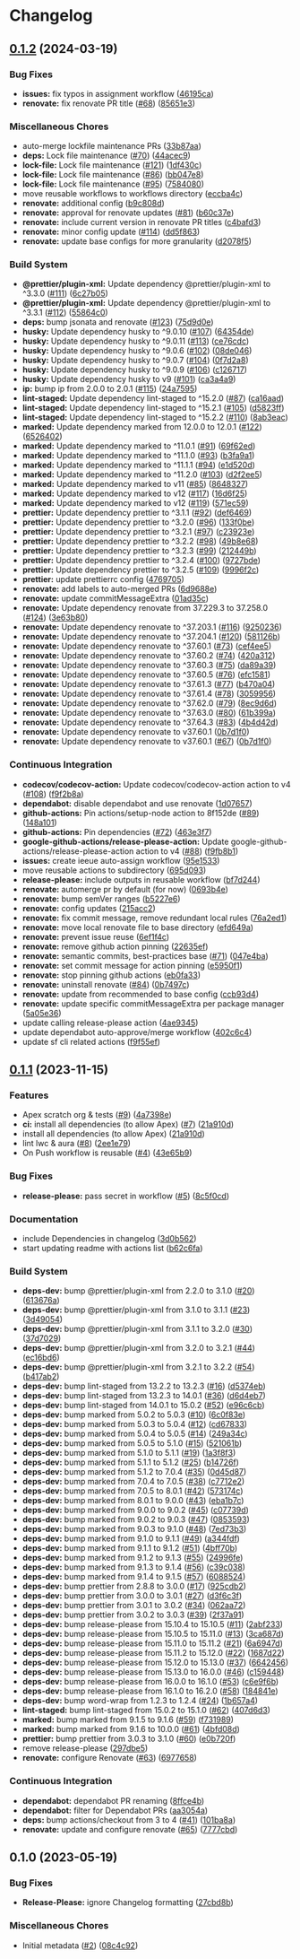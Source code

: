# Changelog

## [0.1.2](https://github.com/dschach/github-actions/compare/v0.1.1...v0.1.2) (2024-03-19)


### Bug Fixes

* **issues:** fix typos in assignment workflow ([46195ca](https://github.com/dschach/github-actions/commit/46195cae944d8daa760ad03c06c188bd170aa02f))
* **renovate:** fix renovate PR title ([#68](https://github.com/dschach/github-actions/issues/68)) ([85651e3](https://github.com/dschach/github-actions/commit/85651e317837deee607a641282edeabeec079a2e))


### Miscellaneous Chores

* auto-merge lockfile maintenance PRs ([33b87aa](https://github.com/dschach/github-actions/commit/33b87aafd4dfdf15e75f3d1866a4d9b939e5656d))
* **deps:** Lock file maintenance ([#70](https://github.com/dschach/github-actions/issues/70)) ([44acec9](https://github.com/dschach/github-actions/commit/44acec96e2bf09c60f0680ee4361cc2d2ddf668b))
* **lock-file:** Lock file maintenance ([#121](https://github.com/dschach/github-actions/issues/121)) ([1df430c](https://github.com/dschach/github-actions/commit/1df430cabd99a9f38ec91b0980051ee246e45c18))
* **lock-file:** Lock file maintenance ([#86](https://github.com/dschach/github-actions/issues/86)) ([bb047e8](https://github.com/dschach/github-actions/commit/bb047e88aaf64c2e60bd305f0978af5a7dfe726c))
* **lock-file:** Lock file maintenance ([#95](https://github.com/dschach/github-actions/issues/95)) ([7584080](https://github.com/dschach/github-actions/commit/7584080253d24e1d07a9429166eb73768b7d691e))
* move reusable workflows to workflows directory ([eccba4c](https://github.com/dschach/github-actions/commit/eccba4cb9614be1a83df52ea995f15255c09f902))
* **renovate:** additional config ([b9c808d](https://github.com/dschach/github-actions/commit/b9c808d18d4284e4f863b94fc803e2ecb1ba14ac))
* **renovate:** approval for renovate updates ([#81](https://github.com/dschach/github-actions/issues/81)) ([b60c37e](https://github.com/dschach/github-actions/commit/b60c37ebbf6c8bd21b16f693f8e8f2585e7bf64a))
* **renovate:** include current version in renovate PR titles ([c4bafd3](https://github.com/dschach/github-actions/commit/c4bafd3413ed5918de2ed37b321400b41d99e6a3))
* **renovate:** minor config update ([#114](https://github.com/dschach/github-actions/issues/114)) ([dd5f863](https://github.com/dschach/github-actions/commit/dd5f863b0379da8be061a38d0500accab381e3e3))
* **renovate:** update base configs for more granularity ([d2078f5](https://github.com/dschach/github-actions/commit/d2078f52b22d72ff780a8e7806eff0303362a20a))


### Build System

* **@prettier/plugin-xml:** Update dependency @prettier/plugin-xml to ^3.3.0 ([#111](https://github.com/dschach/github-actions/issues/111)) ([6c27b05](https://github.com/dschach/github-actions/commit/6c27b05a3d22ed2a7f9d34fcb56ebe696c621c7c))
* **@prettier/plugin-xml:** Update dependency @prettier/plugin-xml to ^3.3.1 ([#112](https://github.com/dschach/github-actions/issues/112)) ([55864c0](https://github.com/dschach/github-actions/commit/55864c0946451a07422c302dc3a6ff5712f1cc92))
* **deps:** bump jsonata and renovate ([#123](https://github.com/dschach/github-actions/issues/123)) ([75d9d0e](https://github.com/dschach/github-actions/commit/75d9d0e7d6a5adb274d321d409584eca858f5f36))
* **husky:** Update dependency husky to ^9.0.10 ([#107](https://github.com/dschach/github-actions/issues/107)) ([64354de](https://github.com/dschach/github-actions/commit/64354dee2265392d9b4e11020953dbc329764090))
* **husky:** Update dependency husky to ^9.0.11 ([#113](https://github.com/dschach/github-actions/issues/113)) ([ce76cdc](https://github.com/dschach/github-actions/commit/ce76cdcc3c15d3ff66ea9713350a7bea073a3ced))
* **husky:** Update dependency husky to ^9.0.6 ([#102](https://github.com/dschach/github-actions/issues/102)) ([08de046](https://github.com/dschach/github-actions/commit/08de04675e60a08ff18a21129ca2a90c1254b174))
* **husky:** Update dependency husky to ^9.0.7 ([#104](https://github.com/dschach/github-actions/issues/104)) ([0f7d2a8](https://github.com/dschach/github-actions/commit/0f7d2a84bb629303452388bdb301b199d56cf4da))
* **husky:** Update dependency husky to ^9.0.9 ([#106](https://github.com/dschach/github-actions/issues/106)) ([c126717](https://github.com/dschach/github-actions/commit/c126717e7ac7b3ad3898a8b320648666829fb34f))
* **husky:** Update dependency husky to v9 ([#101](https://github.com/dschach/github-actions/issues/101)) ([ca3a4a9](https://github.com/dschach/github-actions/commit/ca3a4a9681ea383eee81975c7f05e6c21c7011d7))
* **ip:** bump ip from 2.0.0 to 2.0.1 ([#115](https://github.com/dschach/github-actions/issues/115)) ([24a7595](https://github.com/dschach/github-actions/commit/24a7595e41938354aa5df76cacb1fd85fdcfab3c))
* **lint-staged:** Update dependency lint-staged to ^15.2.0 ([#87](https://github.com/dschach/github-actions/issues/87)) ([ca16aad](https://github.com/dschach/github-actions/commit/ca16aad3e69370499250df923a3acbd1ad958e9a))
* **lint-staged:** Update dependency lint-staged to ^15.2.1 ([#105](https://github.com/dschach/github-actions/issues/105)) ([d5823ff](https://github.com/dschach/github-actions/commit/d5823ffe18de0a2f45659e39289ec5466eb5e5fe))
* **lint-staged:** Update dependency lint-staged to ^15.2.2 ([#110](https://github.com/dschach/github-actions/issues/110)) ([8ab3eac](https://github.com/dschach/github-actions/commit/8ab3eaca2b737fd7b5c5e8d28b33d9f4565cf88a))
* **marked:** Update dependency marked from 12.0.0 to 12.0.1 ([#122](https://github.com/dschach/github-actions/issues/122)) ([6526402](https://github.com/dschach/github-actions/commit/65264023b237b4d217bd98e36ca1860e3d5bef2d))
* **marked:** Update dependency marked to ^11.0.1 ([#91](https://github.com/dschach/github-actions/issues/91)) ([69f62ed](https://github.com/dschach/github-actions/commit/69f62edd0a79adf86338a2c78f480568cc521619))
* **marked:** Update dependency marked to ^11.1.0 ([#93](https://github.com/dschach/github-actions/issues/93)) ([b3fa9a1](https://github.com/dschach/github-actions/commit/b3fa9a170156c82c6a5bb94434243ff2bbb013af))
* **marked:** Update dependency marked to ^11.1.1 ([#94](https://github.com/dschach/github-actions/issues/94)) ([e1d520d](https://github.com/dschach/github-actions/commit/e1d520d88c894740763afc743cecf2ba8d54b8b4))
* **marked:** Update dependency marked to ^11.2.0 ([#103](https://github.com/dschach/github-actions/issues/103)) ([d2f2ee5](https://github.com/dschach/github-actions/commit/d2f2ee558e704a51eba4e1b718464c4382a3183f))
* **marked:** Update dependency marked to v11 ([#85](https://github.com/dschach/github-actions/issues/85)) ([8648327](https://github.com/dschach/github-actions/commit/86483275c1fbe9e0aadf39493745e7217a03bb87))
* **marked:** Update dependency marked to v12 ([#117](https://github.com/dschach/github-actions/issues/117)) ([16d6f25](https://github.com/dschach/github-actions/commit/16d6f252c7aeadfc80f8ebf3f22f72f97ca692ac))
* **marked:** Update dependency marked to v12 ([#119](https://github.com/dschach/github-actions/issues/119)) ([571ec59](https://github.com/dschach/github-actions/commit/571ec59176f6a3dd5715d859f375b185c7fdea36))
* **prettier:** Update dependency prettier to ^3.1.1 ([#92](https://github.com/dschach/github-actions/issues/92)) ([def6469](https://github.com/dschach/github-actions/commit/def64695fb111e5a4e987c8152a5f59a4639abc9))
* **prettier:** Update dependency prettier to ^3.2.0 ([#96](https://github.com/dschach/github-actions/issues/96)) ([133f0be](https://github.com/dschach/github-actions/commit/133f0beeb262fc2222bde8dd3529540ff0f51178))
* **prettier:** Update dependency prettier to ^3.2.1 ([#97](https://github.com/dschach/github-actions/issues/97)) ([c23923e](https://github.com/dschach/github-actions/commit/c23923e5e27478a9da3a946111506f7ac208dc90))
* **prettier:** Update dependency prettier to ^3.2.2 ([#98](https://github.com/dschach/github-actions/issues/98)) ([49b8e68](https://github.com/dschach/github-actions/commit/49b8e68579d541e95174a5c88b1e808a80b0227e))
* **prettier:** Update dependency prettier to ^3.2.3 ([#99](https://github.com/dschach/github-actions/issues/99)) ([212449b](https://github.com/dschach/github-actions/commit/212449bfa5504e45972f955a8ba5a39d31a437eb))
* **prettier:** Update dependency prettier to ^3.2.4 ([#100](https://github.com/dschach/github-actions/issues/100)) ([9727bde](https://github.com/dschach/github-actions/commit/9727bde0a0495d3ebc4bb867a6aa6052ea4d3d95))
* **prettier:** Update dependency prettier to ^3.2.5 ([#109](https://github.com/dschach/github-actions/issues/109)) ([9996f2c](https://github.com/dschach/github-actions/commit/9996f2c79e08ab6e172ea83c96b5cf9030769830))
* **prettier:** update prettierrc config ([4769705](https://github.com/dschach/github-actions/commit/47697058baf6db26445a9aacdc0cbf8439c6b597))
* **renovate:** add labels to auto-merged PRs ([6d9688e](https://github.com/dschach/github-actions/commit/6d9688e0f6af462f590963cfffc587ea70dd54e8))
* **renovate:** update commitMessageExtra ([01ad35c](https://github.com/dschach/github-actions/commit/01ad35cde845af25f42474352fcc37f15f627f8f))
* **renovate:** Update dependency renovate from 37.229.3 to 37.258.0 ([#124](https://github.com/dschach/github-actions/issues/124)) ([3e63b80](https://github.com/dschach/github-actions/commit/3e63b80b374a7a186bfd525f7a13a1898ec05cec))
* **renovate:** Update dependency renovate to ^37.203.1 ([#116](https://github.com/dschach/github-actions/issues/116)) ([9250236](https://github.com/dschach/github-actions/commit/925023609788fe4f3ad06262d33fcf38d93a17cf))
* **renovate:** Update dependency renovate to ^37.204.1 ([#120](https://github.com/dschach/github-actions/issues/120)) ([581126b](https://github.com/dschach/github-actions/commit/581126b8b579f16a763ddd728abf7783e5398beb))
* **renovate:** Update dependency renovate to ^37.60.1 ([#73](https://github.com/dschach/github-actions/issues/73)) ([cef4ee5](https://github.com/dschach/github-actions/commit/cef4ee54c30b370701e6452ee74901868c3c1bee))
* **renovate:** Update dependency renovate to ^37.60.2 ([#74](https://github.com/dschach/github-actions/issues/74)) ([420a312](https://github.com/dschach/github-actions/commit/420a3120af8d2efab308ea24269caa8e801322f0))
* **renovate:** Update dependency renovate to ^37.60.3 ([#75](https://github.com/dschach/github-actions/issues/75)) ([da89a39](https://github.com/dschach/github-actions/commit/da89a3989975252ddb3b7cd8dc0083b71286bd71))
* **renovate:** Update dependency renovate to ^37.60.5 ([#76](https://github.com/dschach/github-actions/issues/76)) ([efc1581](https://github.com/dschach/github-actions/commit/efc1581baaabde0a23a120b5d9d513681ed1e9a2))
* **renovate:** Update dependency renovate to ^37.61.3 ([#77](https://github.com/dschach/github-actions/issues/77)) ([b470a04](https://github.com/dschach/github-actions/commit/b470a04900cffa8c09d7abb26400189b19817d3a))
* **renovate:** Update dependency renovate to ^37.61.4 ([#78](https://github.com/dschach/github-actions/issues/78)) ([3059956](https://github.com/dschach/github-actions/commit/30599569c9a8c37e6842464b622b9ca9fadf828a))
* **renovate:** Update dependency renovate to ^37.62.0 ([#79](https://github.com/dschach/github-actions/issues/79)) ([8ec9d6d](https://github.com/dschach/github-actions/commit/8ec9d6d83114fa9e33560a60bac8016b49b6ed4a))
* **renovate:** Update dependency renovate to ^37.63.0 ([#80](https://github.com/dschach/github-actions/issues/80)) ([61b399a](https://github.com/dschach/github-actions/commit/61b399a3175ae67e3c9f234ad042c4a4cba66e5d))
* **renovate:** Update dependency renovate to ^37.64.3 ([#83](https://github.com/dschach/github-actions/issues/83)) ([4b4d42d](https://github.com/dschach/github-actions/commit/4b4d42d73fcd494c1813228db42d925f1c2b707c))
* **renovate:** Update dependency renovate to v37.60.1 ([0b7d1f0](https://github.com/dschach/github-actions/commit/0b7d1f044c70d56fede06f50f22622dfe36e3172))
* **renovate:** Update dependency renovate to v37.60.1 ([#67](https://github.com/dschach/github-actions/issues/67)) ([0b7d1f0](https://github.com/dschach/github-actions/commit/0b7d1f044c70d56fede06f50f22622dfe36e3172))


### Continuous Integration

* **codecov/codecov-action:** Update codecov/codecov-action action to v4 ([#108](https://github.com/dschach/github-actions/issues/108)) ([f9f2b8a](https://github.com/dschach/github-actions/commit/f9f2b8a443708850e7d21d691853748adaa88c51))
* **dependabot:** disable dependabot and use renovate ([1d07657](https://github.com/dschach/github-actions/commit/1d076571c9db1d60717c4ef9eead5295c8eb0c62))
* **github-actions:** Pin actions/setup-node action to 8f152de ([#89](https://github.com/dschach/github-actions/issues/89)) ([148a101](https://github.com/dschach/github-actions/commit/148a101730b5c4e715777ebc4e9fb88449890503))
* **github-actions:** Pin dependencies ([#72](https://github.com/dschach/github-actions/issues/72)) ([463e3f7](https://github.com/dschach/github-actions/commit/463e3f73aa6a643ca39d90f4c82b6360a5e27092))
* **google-github-actions/release-please-action:** Update google-github-actions/release-please-action action to v4 ([#88](https://github.com/dschach/github-actions/issues/88)) ([f9fb8b1](https://github.com/dschach/github-actions/commit/f9fb8b17a73778147de8e438563b8b1cac315b2b))
* **issues:** create ieeue auto-assign workflow ([95e1533](https://github.com/dschach/github-actions/commit/95e1533bd9cea50c0c6579518c966adb775d8c98))
* move reusable actions to subdirectory ([695d093](https://github.com/dschach/github-actions/commit/695d09311f416d0b6a65fc3159b64c4097e978d0))
* **release-please:** include outputs in reusable workflow ([bf7d244](https://github.com/dschach/github-actions/commit/bf7d24412d1d2fee09dce460b1c6fabb56924601))
* **renovate:** automerge pr by default (for now) ([0693b4e](https://github.com/dschach/github-actions/commit/0693b4e3cfb22467ba87834b8972d0b8cd6f98cb))
* **renovate:** bump semVer ranges ([b5227e6](https://github.com/dschach/github-actions/commit/b5227e6884575ad80177007fbb460a3d50672d64))
* **renovate:** config updates ([215acc2](https://github.com/dschach/github-actions/commit/215acc213235b22448304ea3bfee45f370bf276e))
* **renovate:** fix commit message, remove redundant local rules ([76a2ed1](https://github.com/dschach/github-actions/commit/76a2ed1dbe3028498acaffb37f4b2bad5bc418e6))
* **renovate:** move local renovate file to base directory ([efd649a](https://github.com/dschach/github-actions/commit/efd649abe6edd969052a2bbb794c8fa2680db727))
* **renovate:** prevent issue reuse ([6ef1f4c](https://github.com/dschach/github-actions/commit/6ef1f4c5bc47d5b7064779e534a4e9e52c98c42a))
* **renovate:** remove github action pinning ([22635ef](https://github.com/dschach/github-actions/commit/22635ef6fb8220ef14c83f9c76b6ab77c6829f41))
* **renovate:** semantic commits, best-practices base ([#71](https://github.com/dschach/github-actions/issues/71)) ([047e4ba](https://github.com/dschach/github-actions/commit/047e4ba07f2b9e2dac8dd35e53496fd375f6aaa1))
* **renovate:** set commit message for action pinning ([e5950f1](https://github.com/dschach/github-actions/commit/e5950f19405d6b58697ca4fad1127ab10765bf28))
* **renovate:** stop pinning github actions ([eb0fa33](https://github.com/dschach/github-actions/commit/eb0fa33f464f4866a80b743825fd8328373308f1))
* **renovate:** uninstall renovate ([#84](https://github.com/dschach/github-actions/issues/84)) ([0b7497c](https://github.com/dschach/github-actions/commit/0b7497c3094c43bed0581c399d5ade379fca418c))
* **renovate:** update from recommended to base config ([ccb93d4](https://github.com/dschach/github-actions/commit/ccb93d427a1d65bc3cd2d6ba15778704493baeab))
* **renovate:** update specific commitMessageExtra per package manager ([5a05e36](https://github.com/dschach/github-actions/commit/5a05e3621c82b3881787bb64cf190eb1c21fbf93))
* update calling release-please action ([4ae9345](https://github.com/dschach/github-actions/commit/4ae93453caab25df31c992fa6a7c3b62b5cd36df))
* update dependabot auto-approve/merge workflow ([402c6c4](https://github.com/dschach/github-actions/commit/402c6c4e2b786ac2040f013f8f5849b2dacb5a01))
* update sf cli related actions ([f9f55ef](https://github.com/dschach/github-actions/commit/f9f55efd3f306beb583d8abb2b703cb85fe496ed))

## [0.1.1](https://github.com/dschach/github-actions/compare/v0.1.0...v0.1.1) (2023-11-15)


### Features

* Apex scratch org & tests ([#9](https://github.com/dschach/github-actions/issues/9)) ([4a7398e](https://github.com/dschach/github-actions/commit/4a7398e8df8c6f11f17187f97594c791eea94115))
* **ci:** install all dependencies (to allow Apex) ([#7](https://github.com/dschach/github-actions/issues/7)) ([21a910d](https://github.com/dschach/github-actions/commit/21a910d24a9f9fd669ac578888c8e2a9ce88a75a))
* install all dependencies (to allow Apex) ([21a910d](https://github.com/dschach/github-actions/commit/21a910d24a9f9fd669ac578888c8e2a9ce88a75a))
* lint lwc & aura ([#8](https://github.com/dschach/github-actions/issues/8)) ([2ee1e79](https://github.com/dschach/github-actions/commit/2ee1e79c6138bd399bba7abf372fbf71ee523a63))
* On Push workflow is reusable ([#4](https://github.com/dschach/github-actions/issues/4)) ([43e65b9](https://github.com/dschach/github-actions/commit/43e65b907a881db675c27ec07fd554c0a6cebee4))


### Bug Fixes

* **release-please:** pass secret in workflow ([#5](https://github.com/dschach/github-actions/issues/5)) ([8c5f0cd](https://github.com/dschach/github-actions/commit/8c5f0cd8e1d20d9caef913320d979cc06d92e6ae))


### Documentation

* include Dependencies in changelog ([3d0b562](https://github.com/dschach/github-actions/commit/3d0b5625209c0925ee3ee9c604defb5191891387))
* start updating readme with actions list ([b62c6fa](https://github.com/dschach/github-actions/commit/b62c6fac96f17a9f466d73eb941adc01df725022))


### Build System

* **deps-dev:** bump @prettier/plugin-xml from 2.2.0 to 3.1.0 ([#20](https://github.com/dschach/github-actions/issues/20)) ([613676a](https://github.com/dschach/github-actions/commit/613676ad73f69f68136f67997de63cfb5709d7cd))
* **deps-dev:** bump @prettier/plugin-xml from 3.1.0 to 3.1.1 ([#23](https://github.com/dschach/github-actions/issues/23)) ([3d49054](https://github.com/dschach/github-actions/commit/3d49054c4edfea0fa56383588c7118770904c028))
* **deps-dev:** bump @prettier/plugin-xml from 3.1.1 to 3.2.0 ([#30](https://github.com/dschach/github-actions/issues/30)) ([37d7029](https://github.com/dschach/github-actions/commit/37d7029b4ddc6b6fc4d91e7193311dbc716d4eaf))
* **deps-dev:** bump @prettier/plugin-xml from 3.2.0 to 3.2.1 ([#44](https://github.com/dschach/github-actions/issues/44)) ([ec16bd6](https://github.com/dschach/github-actions/commit/ec16bd60999369f1d6de2334fbd3f01de4626633))
* **deps-dev:** bump @prettier/plugin-xml from 3.2.1 to 3.2.2 ([#54](https://github.com/dschach/github-actions/issues/54)) ([b417ab2](https://github.com/dschach/github-actions/commit/b417ab2e984d78b35aeaf6915de41701b3f00bfb))
* **deps-dev:** bump lint-staged from 13.2.2 to 13.2.3 ([#16](https://github.com/dschach/github-actions/issues/16)) ([d5374eb](https://github.com/dschach/github-actions/commit/d5374eb14cf970212fde56c0d748a83b6f95cefa))
* **deps-dev:** bump lint-staged from 13.2.3 to 14.0.1 ([#36](https://github.com/dschach/github-actions/issues/36)) ([d6d4eb7](https://github.com/dschach/github-actions/commit/d6d4eb765ace3cbf8dd2ec0acfd8d6a36286e30f))
* **deps-dev:** bump lint-staged from 14.0.1 to 15.0.2 ([#52](https://github.com/dschach/github-actions/issues/52)) ([e96c6cb](https://github.com/dschach/github-actions/commit/e96c6cb85eb95e2c8cb41db002eb72ced38b3846))
* **deps-dev:** bump marked from 5.0.2 to 5.0.3 ([#10](https://github.com/dschach/github-actions/issues/10)) ([6c0f83e](https://github.com/dschach/github-actions/commit/6c0f83ece17b20d2655bf3fafa816e6d53960012))
* **deps-dev:** bump marked from 5.0.3 to 5.0.4 ([#12](https://github.com/dschach/github-actions/issues/12)) ([cd67833](https://github.com/dschach/github-actions/commit/cd678331209c3f9cb793dbe7e79f66c37ca4bfd8))
* **deps-dev:** bump marked from 5.0.4 to 5.0.5 ([#14](https://github.com/dschach/github-actions/issues/14)) ([249a34c](https://github.com/dschach/github-actions/commit/249a34c296bb87af2a0e7fed146b26fae76d8a9b))
* **deps-dev:** bump marked from 5.0.5 to 5.1.0 ([#15](https://github.com/dschach/github-actions/issues/15)) ([521061b](https://github.com/dschach/github-actions/commit/521061bd1d3f3e92dc128c583d92f149baf729fa))
* **deps-dev:** bump marked from 5.1.0 to 5.1.1 ([#19](https://github.com/dschach/github-actions/issues/19)) ([1a3f8f3](https://github.com/dschach/github-actions/commit/1a3f8f3cfd35c7e9378de4253fa425a2578775e4))
* **deps-dev:** bump marked from 5.1.1 to 5.1.2 ([#25](https://github.com/dschach/github-actions/issues/25)) ([b14726f](https://github.com/dschach/github-actions/commit/b14726f6151e4d611809f53004a54499d4da3576))
* **deps-dev:** bump marked from 5.1.2 to 7.0.4 ([#35](https://github.com/dschach/github-actions/issues/35)) ([0d45d87](https://github.com/dschach/github-actions/commit/0d45d87826d0c6c85d23bb43cdee3a95677b5078))
* **deps-dev:** bump marked from 7.0.4 to 7.0.5 ([#38](https://github.com/dschach/github-actions/issues/38)) ([c7712e2](https://github.com/dschach/github-actions/commit/c7712e2fe9c5c4208f27445565b4e72c67dc170a))
* **deps-dev:** bump marked from 7.0.5 to 8.0.1 ([#42](https://github.com/dschach/github-actions/issues/42)) ([573174c](https://github.com/dschach/github-actions/commit/573174cd2e0ad2e197e06fcf21eb66fb7f92c7f0))
* **deps-dev:** bump marked from 8.0.1 to 9.0.0 ([#43](https://github.com/dschach/github-actions/issues/43)) ([eba1b7c](https://github.com/dschach/github-actions/commit/eba1b7cb1370e7ff95c3665924bb7cf1c6b332ce))
* **deps-dev:** bump marked from 9.0.0 to 9.0.2 ([#45](https://github.com/dschach/github-actions/issues/45)) ([c07739d](https://github.com/dschach/github-actions/commit/c07739dcfb5ce3940a8c884f526f24b03316cda3))
* **deps-dev:** bump marked from 9.0.2 to 9.0.3 ([#47](https://github.com/dschach/github-actions/issues/47)) ([0853593](https://github.com/dschach/github-actions/commit/0853593ae42460e51f52c9ab4dbc335a3b6ede86))
* **deps-dev:** bump marked from 9.0.3 to 9.1.0 ([#48](https://github.com/dschach/github-actions/issues/48)) ([7ed73b3](https://github.com/dschach/github-actions/commit/7ed73b3dcf4caaaf1518e8d483d2b286288464e8))
* **deps-dev:** bump marked from 9.1.0 to 9.1.1 ([#49](https://github.com/dschach/github-actions/issues/49)) ([a344fdf](https://github.com/dschach/github-actions/commit/a344fdfa3de2dcea8bf4f2181b29f970508515f2))
* **deps-dev:** bump marked from 9.1.1 to 9.1.2 ([#51](https://github.com/dschach/github-actions/issues/51)) ([4bff70b](https://github.com/dschach/github-actions/commit/4bff70b87a47b38131efa606025752da65727008))
* **deps-dev:** bump marked from 9.1.2 to 9.1.3 ([#55](https://github.com/dschach/github-actions/issues/55)) ([24996fe](https://github.com/dschach/github-actions/commit/24996fe4981e9b0a78495845f5bbcef7c3d73bb5))
* **deps-dev:** bump marked from 9.1.3 to 9.1.4 ([#56](https://github.com/dschach/github-actions/issues/56)) ([c39c038](https://github.com/dschach/github-actions/commit/c39c038b572a89e9ee26836edc67bc8019be1454))
* **deps-dev:** bump marked from 9.1.4 to 9.1.5 ([#57](https://github.com/dschach/github-actions/issues/57)) ([6088524](https://github.com/dschach/github-actions/commit/60885249c2dc6b429ec2e13b290dab2ac70d9126))
* **deps-dev:** bump prettier from 2.8.8 to 3.0.0 ([#17](https://github.com/dschach/github-actions/issues/17)) ([925cdb2](https://github.com/dschach/github-actions/commit/925cdb287ba26d7b8720d04facfe8c74cb0e9bb0))
* **deps-dev:** bump prettier from 3.0.0 to 3.0.1 ([#27](https://github.com/dschach/github-actions/issues/27)) ([d3f6c3f](https://github.com/dschach/github-actions/commit/d3f6c3ff6db7f698b2601fe0dc24442c17401b03))
* **deps-dev:** bump prettier from 3.0.1 to 3.0.2 ([#34](https://github.com/dschach/github-actions/issues/34)) ([062aa72](https://github.com/dschach/github-actions/commit/062aa72339c0bda08ea4c2c4b534c4329ff07ada))
* **deps-dev:** bump prettier from 3.0.2 to 3.0.3 ([#39](https://github.com/dschach/github-actions/issues/39)) ([2f37a91](https://github.com/dschach/github-actions/commit/2f37a910ded9e5e2706027e29c7fd06735d44b6a))
* **deps-dev:** bump release-please from 15.10.4 to 15.10.5 ([#11](https://github.com/dschach/github-actions/issues/11)) ([2abf233](https://github.com/dschach/github-actions/commit/2abf233e76fff1c6970578eaefc17810d1fcc1e1))
* **deps-dev:** bump release-please from 15.10.5 to 15.11.0 ([#13](https://github.com/dschach/github-actions/issues/13)) ([3ca687d](https://github.com/dschach/github-actions/commit/3ca687db5fe4fe90db31ea58fc602d756908b8fe))
* **deps-dev:** bump release-please from 15.11.0 to 15.11.2 ([#21](https://github.com/dschach/github-actions/issues/21)) ([6a6947d](https://github.com/dschach/github-actions/commit/6a6947d7fbe064e607586c2ee37c7c9b2c7d980b))
* **deps-dev:** bump release-please from 15.11.2 to 15.12.0 ([#22](https://github.com/dschach/github-actions/issues/22)) ([1687d22](https://github.com/dschach/github-actions/commit/1687d2234efd70a031acf60b8654810003c58955))
* **deps-dev:** bump release-please from 15.12.0 to 15.13.0 ([#37](https://github.com/dschach/github-actions/issues/37)) ([6642456](https://github.com/dschach/github-actions/commit/6642456280d83f09408cf991929146b44690cda6))
* **deps-dev:** bump release-please from 15.13.0 to 16.0.0 ([#46](https://github.com/dschach/github-actions/issues/46)) ([c159448](https://github.com/dschach/github-actions/commit/c159448cb317c9587e26486e2a9e49474ce26f13))
* **deps-dev:** bump release-please from 16.0.0 to 16.1.0 ([#53](https://github.com/dschach/github-actions/issues/53)) ([c6e9f6b](https://github.com/dschach/github-actions/commit/c6e9f6b8a101bdabd433fac0bd891ee67228c012))
* **deps-dev:** bump release-please from 16.1.0 to 16.2.0 ([#58](https://github.com/dschach/github-actions/issues/58)) ([184841e](https://github.com/dschach/github-actions/commit/184841efeab56e866f338ecef13d9a1a3f3cf879))
* **deps-dev:** bump word-wrap from 1.2.3 to 1.2.4 ([#24](https://github.com/dschach/github-actions/issues/24)) ([1b657a4](https://github.com/dschach/github-actions/commit/1b657a4e91800ff3a91595341428deb5d83d310d))
* **lint-staged:** bump lint-staged from 15.0.2 to 15.1.0 ([#62](https://github.com/dschach/github-actions/issues/62)) ([407d6d3](https://github.com/dschach/github-actions/commit/407d6d3c48711ad9b8b0b52c33a0a1fb025f451c))
* **marked:** bump marked from 9.1.5 to 9.1.6 ([#59](https://github.com/dschach/github-actions/issues/59)) ([f731989](https://github.com/dschach/github-actions/commit/f73198929db6d0841db6f2ffe88c5c3da0fadf22))
* **marked:** bump marked from 9.1.6 to 10.0.0 ([#61](https://github.com/dschach/github-actions/issues/61)) ([4bfd08d](https://github.com/dschach/github-actions/commit/4bfd08debee09088accdc79e6874ce903329b080))
* **prettier:** bump prettier from 3.0.3 to 3.1.0 ([#60](https://github.com/dschach/github-actions/issues/60)) ([e0b720f](https://github.com/dschach/github-actions/commit/e0b720f0b7184d3f89c4f59f1d203fd84340c736))
* remove release-please ([297dbe5](https://github.com/dschach/github-actions/commit/297dbe51f1160411902536267e55deccaeb52553))
* **renovate:** configure Renovate ([#63](https://github.com/dschach/github-actions/issues/63)) ([6977658](https://github.com/dschach/github-actions/commit/6977658ea3dfb4a7b7b9f95b61ab34ee84d15276))


### Continuous Integration

* **dependabot:** dependabot PR renaming ([8ffce4b](https://github.com/dschach/github-actions/commit/8ffce4bb240b086ca13a4ded8aadc8c8232c29c5))
* **dependabot:** filter for Dependabot PRs ([aa3054a](https://github.com/dschach/github-actions/commit/aa3054ada5cd58d9292554d824a3a05f9fa5dd95))
* **deps:** bump actions/checkout from 3 to 4 ([#41](https://github.com/dschach/github-actions/issues/41)) ([101ba8a](https://github.com/dschach/github-actions/commit/101ba8a7cc0902c56ca373adbc2b4316c43db095))
* **renovate:** update and configure renovate ([#65](https://github.com/dschach/github-actions/issues/65)) ([7777cbd](https://github.com/dschach/github-actions/commit/7777cbd3a9f81dfe02dcc5cc0994cfb0fa5c6ef9))

## 0.1.0 (2023-05-19)


### Bug Fixes

* **Release-Please:** ignore Changelog formatting ([27cbd8b](https://github.com/dschach/github-actions/commit/27cbd8bf4d74dbf2177b5e85c65f0953ce53ffbf))


### Miscellaneous Chores

* Initial metadata ([#2](https://github.com/dschach/github-actions/issues/2)) ([08c4c92](https://github.com/dschach/github-actions/commit/08c4c920feb0993fe0397cb566e4c0c83bf36a8a))
